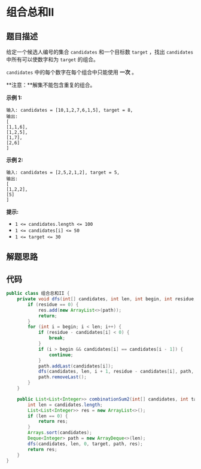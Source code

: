 # 组合总和II

## 题目描述

给定一个候选人编号的集合 `candidates` 和一个目标数 `target` ，找出 `candidates` 中所有可以使数字和为 `target` 的组合。

`candidates` 中的每个数字在每个组合中只能使用 **一次** 。

**注意：**解集不能包含重复的组合。 

 

**示例 1:**

```
输入: candidates = [10,1,2,7,6,1,5], target = 8,
输出:
[
[1,1,6],
[1,2,5],
[1,7],
[2,6]
]
```

**示例 2:**

```
输入: candidates = [2,5,2,1,2], target = 5,
输出:
[
[1,2,2],
[5]
]
```

 

**提示:**

- `1 <= candidates.length <= 100`
- `1 <= candidates[i] <= 50`
- `1 <= target <= 30`

## 解题思路





## 代码

```java
public class 组合总和II {
    private void dfs(int[] candidates, int len, int begin, int residue, Deque<Integer> path, List<List<Integer>> res) {
        if (residue == 0) {
            res.add(new ArrayList<>(path));
            return;
        }
        for (int i = begin; i < len; i++) {
            if (residue - candidates[i] < 0) {
                break;
            }
            if (i > begin && candidates[i] == candidates[i - 1]) {
                continue;
            }
            path.addLast(candidates[i]);
            dfs(candidates, len, i + 1, residue - candidates[i], path, res);
            path.removeLast();
        }
    }

    public List<List<Integer>> combinationSum2(int[] candidates, int target) {
        int len = candidates.length;
        List<List<Integer>> res = new ArrayList<>();
        if (len == 0) {
            return res;
        }
        Arrays.sort(candidates);
        Deque<Integer> path = new ArrayDeque<>(len);
        dfs(candidates, len, 0, target, path, res);
        return res;
    }
}
```

